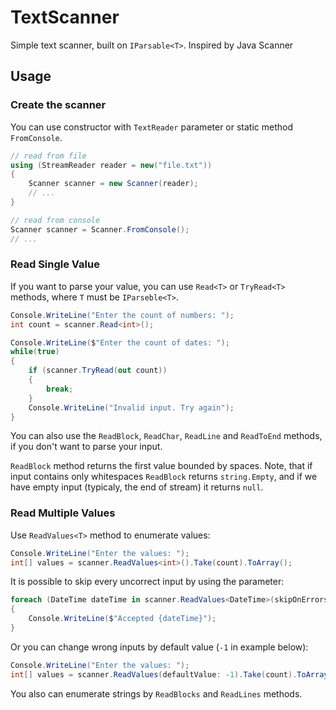 # TextScanner
Simple text scanner, built on `IParsable<T>`. 
Inspired by Java Scanner

## Usage

### Create the scanner

You can use constructor with `TextReader` parameter or static method `FromConsole`.

```csharp
// read from file
using (StreamReader reader = new("file.txt"))
{
    Scanner scanner = new Scanner(reader);
    // ...
}
```

```csharp
// read from console
Scanner scanner = Scanner.FromConsole();
// ...
```

### Read Single Value

If you want to parse your value, you can use `Read<T>` or `TryRead<T>` methods, where `T` must be `IParseble<T>`.

```csharp
Console.WriteLine("Enter the count of numbers: ");
int count = scanner.Read<int>();
```

```csharp
Console.WriteLine($"Enter the count of dates: ");
while(true)
{
    if (scanner.TryRead(out count))
    {
        break;
    }
    Console.WriteLine("Invalid input. Try again");
}
```

You can also use the `ReadBlock`, `ReadChar`, `ReadLine` and `ReadToEnd` methods, if you don't want to parse your input.

`ReadBlock` method returns the first value bounded by spaces. Note, that if input contains only whitespaces `ReadBlock` returns `string.Empty`, and if we have empty input (typicaly, the end of stream) it returns `null`.  

### Read Multiple Values

Use `ReadValues<T>` method to enumerate values:
```csharp
Console.WriteLine("Enter the values: ");
int[] values = scanner.ReadValues<int>().Take(count).ToArray();
```
It is possible to skip every uncorrect input by using the parameter:
```csharp
foreach (DateTime dateTime in scanner.ReadValues<DateTime>(skipOnErrors: true).Take(count))
{
    Console.WriteLine($"Accepted {dateTime}");
}
```

Or you can change wrong inputs by default value (`-1` in example below):
```csharp
Console.WriteLine("Enter the values: ");
int[] values = scanner.ReadValues(defaultValue: -1).Take(count).ToArray();
```

You also can enumerate strings by `ReadBlocks` and `ReadLines` methods.

